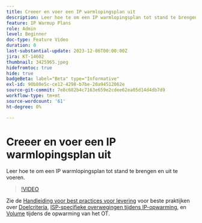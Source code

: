 ```yaml
---
title: Creeer en voer een IP warmlopingsplan uit
description: Leer hoe te om een IP warmlopingsplan tot stand te brengen en uit te voeren.
feature: IP Warmup Plans
role: Admin
level: Beginner
doc-type: Feature Video
duration: 0
last-substantial-update: 2023-12-06T00:00:00Z
jira: KT-14602
thumbnail: 3425965.jpeg
hidefromtoc: true
hide: true
badgeBeta: label="Beta" type="Informative"
exl-id: 90b80e5c-ce12-4298-b7be-20a94512062e
source-git-commit: 7e8c682b4c7163e659e2cdee62ea05d14d4db7d9
workflow-type: tm+mt
source-wordcount: '61'
ht-degree: 0%

---
```


# Creeer en voer een IP warmlopingsplan uit

Leer hoe te om een IP warmlopingsplan tot stand te brengen en uit te voeren.

>[!VIDEO](https://video.tv.adobe.com/v/3425965/?learn=on)

Zie de [Handleiding voor best practices voor levering](https://experienceleague.adobe.com/en/docs/deliverability-learn/deliverability-best-practice-guide/introduction) voor beste praktijken over [Doelcriteria](https://experienceleague.adobe.com/en/docs/deliverability-learn/deliverability-best-practice-guide/transition-process/targeting-criteria), [ISP-specifieke overwegingen tijdens IP-opwarming](https://experienceleague.adobe.com/en/docs/deliverability-learn/deliverability-best-practice-guide/transition-process/isp-specific-considerations-during-ip-warming), en [Volume](https://experienceleague.adobe.com/en/docs/deliverability-learn/deliverability-best-practice-guide/transition-process/volume) tijdens de opwarming van het OT.
